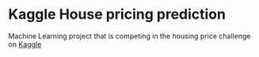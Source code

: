 # Kaggle House pricing prediction
Machine Learning project that is competing in the housing price challenge on [Kaggle](https://www.kaggle.com/c/house-prices-advanced-regression-techniques)
